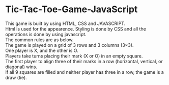 # Tic-Tac-Toe-Game-JavaScript
This game is built by using HTML, CSS and JAVASCRIPT.
<br>
Html is used for the appearence. Styling is done by CSS and all the operations is done by using javascript.
<br>
The common rules are as below.
<br>
The game is played on a grid of 3 rows and 3 columns (3×3).
<br>
One player is X, and the other is O.
<br>
Players take turns placing their mark (X or O) in an empty square.
<br>
The first player to align three of their marks in a row (horizontal, vertical, or diagonal) wins.
<br>
If all 9 squares are filled and neither player has three in a row, the game is a draw (tie).
